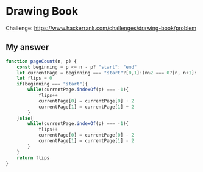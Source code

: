 # Drawing Book
Challenge: https://www.hackerrank.com/challenges/drawing-book/problem

## My answer
```javascript
function pageCount(n, p) {
    const beginning = p <= n - p? "start": "end"
    let currentPage = beginning === "start"?[0,1]:(n%2 === 0?[n, n+1]:[n-1, n])
    let flips = 0
    if(beginning === "start"){
        while(currentPage.indexOf(p) === -1){
            flips++
            currentPage[0] = currentPage[0] + 2
            currentPage[1] = currentPage[1] + 2
        }
    }else{
        while(currentPage.indexOf(p) === -1){
            flips++
            currentPage[0] = currentPage[0] - 2
            currentPage[1] = currentPage[1] - 2
        }
    }
    return flips
}
```
